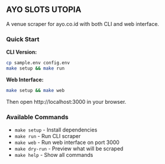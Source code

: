## AYO SLOTS UTOPIA

A venue scraper for ayo.co.id with both CLI and web interface.

### Quick Start

**CLI Version:**
```bash
cp sample.env config.env
make setup && make run
```

**Web Interface:**
```bash
make setup && make web
```
Then open http://localhost:3000 in your browser.

### Available Commands

- `make setup` - Install dependencies
- `make run` - Run CLI scraper
- `make web` - Run web interface on port 3000
- `make dry-run` - Preview what will be scraped
- `make help` - Show all commands